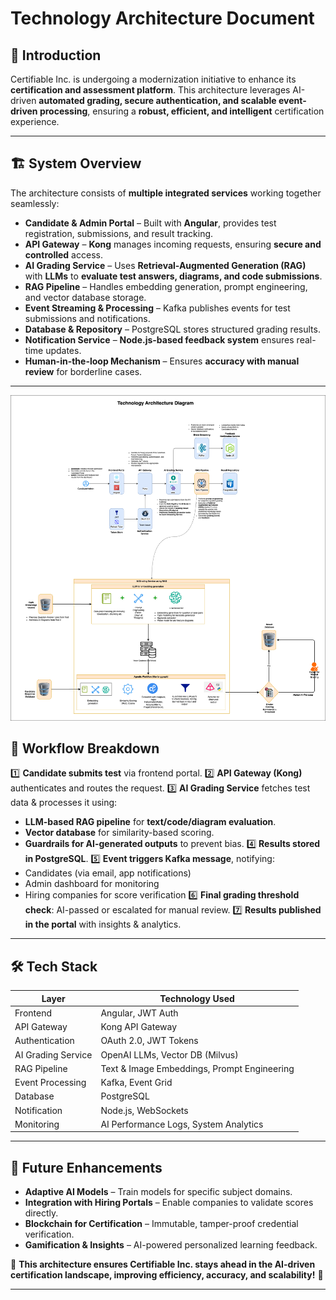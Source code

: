 # Technology Architecture Document

## 📌 Introduction
Certifiable Inc. is undergoing a modernization initiative to enhance its **certification and assessment platform**. This architecture leverages AI-driven **automated grading, secure authentication, and scalable event-driven processing**, ensuring a **robust, efficient, and intelligent** certification experience.

---

## 🏗️ System Overview

The architecture consists of **multiple integrated services** working together seamlessly:

- **Candidate & Admin Portal** – Built with **Angular**, provides test registration, submissions, and result tracking.
- **API Gateway** – **Kong** manages incoming requests, ensuring **secure and controlled** access.
- **AI Grading Service** – Uses **Retrieval-Augmented Generation (RAG)** with **LLMs** to **evaluate test answers, diagrams, and code submissions**.
- **RAG Pipeline** – Handles embedding generation, prompt engineering, and vector database storage.
- **Event Streaming & Processing** – Kafka publishes events for test submissions and notifications.
- **Database & Repository** – PostgreSQL stores structured grading results.
- **Notification Service** – **Node.js-based feedback system** ensures real-time updates.
- **Human-in-the-loop Mechanism** – Ensures **accuracy with manual review** for borderline cases.

---

![img.png](../images/technology_architecture_diagram.png)

## 🔄 Workflow Breakdown

1️⃣ **Candidate submits test** via frontend portal.
2️⃣ **API Gateway (Kong)** authenticates and routes the request.
3️⃣ **AI Grading Service** fetches test data & processes it using:
- **LLM-based RAG pipeline** for **text/code/diagram evaluation**.
- **Vector database** for similarity-based scoring.
- **Guardrails for AI-generated outputs** to prevent bias.
  4️⃣ **Results stored in PostgreSQL**.
  5️⃣ **Event triggers Kafka message**, notifying:
- Candidates (via email, app notifications)
- Admin dashboard for monitoring
- Hiring companies for score verification
  6️⃣ **Final grading threshold check**: AI-passed or escalated for manual review.
  7️⃣ **Results published in the portal** with insights & analytics.

---

## 🛠️ Tech Stack

| Layer | Technology Used |
|-------|----------------|
| Frontend | Angular, JWT Auth |
| API Gateway | Kong API Gateway |
| Authentication | OAuth 2.0, JWT Tokens |
| AI Grading Service | OpenAI LLMs, Vector DB (Milvus) |
| RAG Pipeline | Text & Image Embeddings, Prompt Engineering |
| Event Processing | Kafka, Event Grid |
| Database | PostgreSQL |
| Notification | Node.js, WebSockets |
| Monitoring | AI Performance Logs, System Analytics |

---

## 🚀 Future Enhancements
- **Adaptive AI Models** – Train models for specific subject domains.
- **Integration with Hiring Portals** – Enable companies to validate scores directly.
- **Blockchain for Certification** – Immutable, tamper-proof credential verification.
- **Gamification & Insights** – AI-powered personalized learning feedback.

📌 **This architecture ensures Certifiable Inc. stays ahead in the AI-driven certification landscape, improving efficiency, accuracy, and scalability!** 🚀

---
